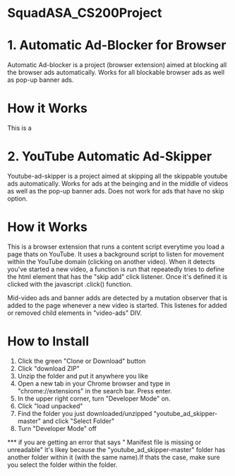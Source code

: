 # SquadASA_CS200Project

# 1. Automatic Ad-Blocker for Browser
Automatic Ad-blocker is a project (browser extension) aimed at blocking all the browser ads automatically. Works for all blockable browser ads as well as pop-up banner ads.

# How it Works
This is a 

# 2. YouTube Automatic Ad-Skipper
Youtube-ad-skipper is a project aimed at skipping all the skippable youtube ads automatically. Works for ads at the beinging and in the middle of videos as well as the pop-up banner ads. Does not work for ads that have no skip option.

# How it Works
This is a browser extension that runs a content script everytime you load a page thats on YouTube. It uses a background script to listen for movement within the YouTube domain (clicking on another video). When it detects you've started a new video, a function is run that repeatedly tries to define the html element that has the "skip add" click listener. Once it's defined it is clicked with the javascript .click() function.

Mid-video ads and banner adds are detected by a mutation observer that is added to the page whenever a new video is started. This listenes for added or removed child elements in "video-ads" DIV.

# How to Install 
1. Click the green "Clone or Download" button
2. Click "download ZIP"
3. Unzip the folder and put it anywhere you like
4. Open a new tab in your Chrome browser and type in "chrome://extensions" in the search bar. Press enter.
5. In the upper right corner, turn "Developer Mode" on.
6. Click "load unpacked"
7. Find the folder you just downloaded/unzipped "youtube_ad_skipper-master" and click "Select Folder"
8. Turn "Developer Mode" off

*** if you are getting an error that says " Manifest file is missing or unreadable" it's likey because the "youtube_ad_skipper-master" folder has another folder within it (with the same name).If thats the case, make sure you select the folder within the folder.
